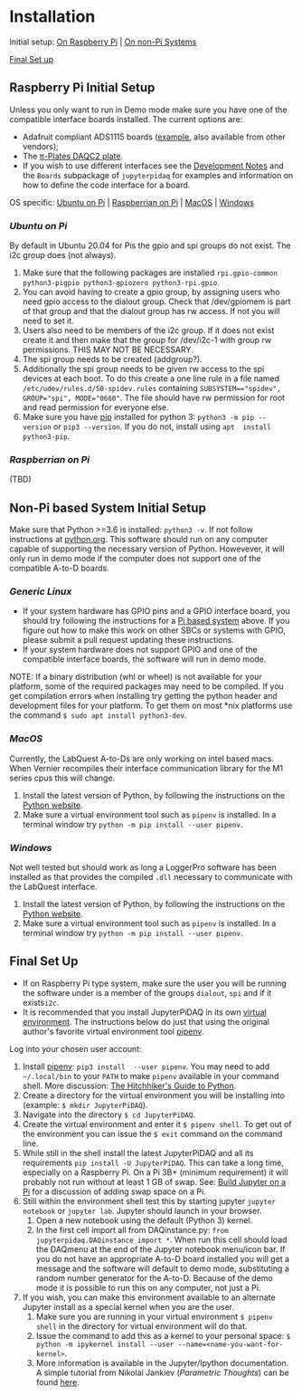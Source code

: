 # Installation

Initial setup: [On Raspberry Pi](#raspberry-pi-initial-setup) | 
[On non-Pi Systems](#non-pi-based-system-initial-setup)

[Final Set up](#final-set-up)

## Raspberry Pi Initial Setup

Unless you only want to run in Demo mode make sure you have one of the 
compatible interface boards installed. The current options are:
* Adafruit compliant ADS1115 boards 
([example](https://www.amazon.com/KNACRO-4-Channel-Raspberry-ADS1115-Channel/dp/B07149WH7P),
also available from other vendors);
* The [&pi;-Plates DAQC2 plate](https://pi-plates.com/daqc2r1/).
* If you wish to use different interfaces  see the [Development
 Notes](https://jupyterphysscilab.github.io/JupyterPiDAQ/jupyterpidaq.html#development-notes)
  and the `Boards` subpackage of `jupyterpidaq` for examples and 
  information on how to define the code interface for a board.

OS specific: [Ubuntu on Pi](#*ubuntu-on-pi*) | 
[Raspberrian on Pi](#*raspberrian-on-pi*) |
[MacOS](#macos) | [Windows](#windows)

### *Ubuntu on Pi*

By default in Ubuntu 20.04 for Pis the gpio and spi groups do not exist.
The i2c group does (not always).

1. Make sure that the following packages are installed `rpi.gpio-common 
python3-pigpio python3-gpiozero python3-rpi.gpio`.
2. You can avoid having to create a gpio group, by assigning users who need
    gpio access to the dialout group. Check that /dev/gpiomem is part of that 
   group and that the dialout group has rw access. If not you will need to set
    it.
3. Users also need to be members of the i2c group. If it does not exist create 
    it and then make that the group for /dev/i2c-1 with group rw permissions. 
   THIS MAY NOT BE NECESSARY. 
4. The spi group needs to be created (addgroup?).
5. Additionally the spi group needs to be given rw access to the spi devices
   at each boot. To do this create a one line rule in a file named 
   `/etc/udev/rules.d/50-spidev.rules` containing `SUBSYSTEM=="spidev", 
   GROUP="spi", MODE="0660"`. The file should have rw permission for root 
   and read permission for everyone else.
6. Make sure you have [pip](https://pip.pypa.io/en/stable/) installed for 
   python 3: `python3 -m pip --version` or `pip3 --version`. If you do not, 
   install using `apt 
   install python3-pip`.

### *Raspberrian on Pi*

(TBD)

## Non-Pi based System Initial Setup

Make sure that Python >=3.6 is installed: `python3 -v`. If not follow 
instructions at [python.org](https://python.org). This software should run 
on any computer capable of supporting the necessary version of Python. 
Howevever, it will only run in demo mode if the computer does not support 
one of the compatible A-to-D boards.

### *Generic Linux*

* If your system hardware 
has GPIO pins and a GPIO interface board, you should try following the 
instructions for a [Pi based system](#raspberry-pi-initial-setup) above. If 
you figure out how to make this work on other SBCs or systems with GPIO, 
please submit a pull request updating these instructions.
* If your system hardware does not support GPIO and one of the compatible 
  interface boards, the software will run in demo mode.

NOTE: If a binary distribution (whl or wheel) is not available for your
platform, some of the required packages may need to be compiled. If you get
compilation errors when installing try getting the python header and 
development files for your platform. To get them on most *nix platforms use the
command `$ sudo apt install python3-dev`.

### *MacOS*
Currently, the LabQuest A-to-Ds are only working on intel based macs. When 
Vernier recompiles their interface communication library for the M1 series 
cpus this will change.
1. Install the latest version of Python, by following the instructions on 
   the [Python website](https://www.python.org/).
2. Make sure a virtual environment tool such as `pipenv` is installed. In a 
   terminal window try `python -m pip install --user pipenv`.

### *Windows*
Not well tested but should work as long a LoggerPro software has been 
installed as that provides the compiled `.dll` necessary to communicate with 
the LabQuest interface.
1. Install the latest version of Python, by following the instructions on 
   the [Python website](https://www.python.org/).
2. Make sure a virtual environment tool such as `pipenv` is installed. In a 
   terminal window try `python -m pip install --user pipenv`. 

## Final Set Up

* If on Raspberry Pi type system, make sure the user you will be running the 
  software under is a member of the  groups `dialout`, `spi` and if it 
  exists`i2c`. 
* It is recommended that you install JupyterPiDAQ in its own 
[virtual environment](https://docs.python.org/3/tutorial/venv.html?highlight=virtual%20environments).
The instructions below do just that using the original author's favorite 
virtual environment tool [pipenv](https://pipenv.pypa.io/en/latest/).

Log into your chosen user account:
1. Install [pipenv](https://pipenv.pypa.io/en/latest/): `pip3 install 
   --user pipenv`. You may
need to add `~/.local/bin` to your `PATH` to make `pipenv`
available in your command shell. More discussion: 
[The Hitchhiker's Guide to
Python](https://docs.python-guide.org/dev/virtualenvs/).
2. Create a directory for the virtual environment you will be installing
   into (example: `$ mkdir JupyterPiDAQ`).
3. Navigate into the directory `$ cd JupyterPiDAQ`.
4. Create the virtual environment and enter it `$ pipenv shell`. To get out of
   the environment you can issue the `$ exit` command on the command line.
5. While still in the shell install the latest JupyterPiDAQ and all its
 requirements
   `pip install -U JupyterPiDAQ`. This can take a long time, especially on a
   Raspberry Pi. On a Pi 3B+ (minimum requirement) it will probably not run
   without at least 1 GB of swap. See: [Build Jupyter on a Pi](
   https://cms.gutow.uwosh.edu/Gutow/useful-chemistry-links/software-tools-and-coding/computer-and-coding-how-tos/installing-jupyter-on-raspberrian)
   for a discussion of adding swap space on a Pi.
6. Still within the environment shell test
   this by starting jupyter `jupyter notebook` or `jupyter lab`. Jupyter should 
   launch in your browser.
    1. Open a new notebook using the default (Python 3) kernel.
    2. In the first cell import all from DAQinstance.py: 
       `from jupyterpidaq.DAQinstance import *`.
        When run this cell should load the DAQmenu at the end of the Jupyter
        notebook menu/icon bar. If you do not have an appropriate A-to-D
        board installed you will get a message and the software
        will default to demo mode, substituting a random number
        generator for the A-to-D. Because of the demo mode it is
        possible to run this on any computer, not just a Pi.
7. If you wish, you can make this environment available to an alternate Jupyter
install as a special kernel when you are the user.
    1. Make sure you are running in your virtual environment `$ pipenv shell` 
       in the directory for  virtual environment will do that.
    2. Issue the command to add this as a kernel to your personal space: 
    `$ python -m ipykernel install --user --name=<name-you-want-for-kernel>`.
    3. More information is available in the Jupyter/Ipython documentation. 
    A simple tutorial from Nikolai Jankiev (_Parametric Thoughts_) can be
     found [here](https://janakiev.com/til/jupyter-virtual-envs/). 
